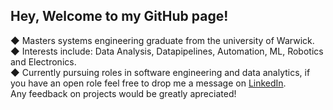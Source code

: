 ## Hey, Welcome to my GitHub page!

◆ Masters systems engineering graduate from the university of Warwick. <br>
◆ Interests include: Data Analysis, Datapipelines, Automation, ML, Robotics and Electronics.<br>
◆ Currently pursuing roles in software engineering and data analytics, if you have an open role feel free to drop me a message on [LinkedIn](https://www.linkedin.com/in/joshua-houghton-b1b9061a6/).<br>
Any feedback on projects would be greatly apreciated!
<!--
**Joshua-S-H/Joshua-S-H** is a ✨ _special_ ✨ repository because its `README.md` (this file) appears on your GitHub profile.

Here are some ideas to get you started:




- 🔭 I’m currently working on ...
- 🌱 I’m currently learning ...
- 👯 I’m looking to collaborate on ...
- 🤔 I’m looking for help with ...
- 💬 Ask me about ...
- 📫 How to reach me: ...
- 😄 Pronouns: ...
- ⚡ Fun fact: ...
-->

